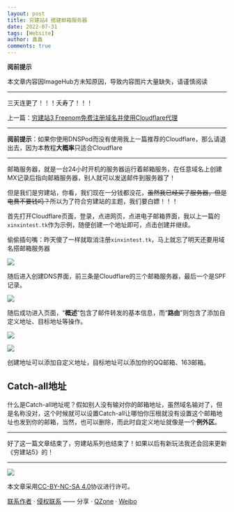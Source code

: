 ```yaml
---
layout: post
title: 穷建站4 搭建邮箱服务器
date: 2022-07-31
tags: [Website]
author: 鑫鑫
comments: true
---
```


**阅前提示**

本文章内容因ImageHub方未知原因，导致内容图片大量缺失，请谨慎阅读

<!-- more -->

---

三天连更了！！！夭寿了！！！

上一篇：[穷建站3 Freenom免费注册域名并使用Cloudflare代理](/website_3)

---

**阅前提示**：如果你使用DNSPod而没有使用我上一篇推荐的Cloudflare，那么请退出去，因为本教程**大概率**只适合Cloudflare

---

邮箱服务器，就是一台24小时开机的服务器运行着邮箱服务，在任意域名上创建MX记录后指向邮箱服务器，别人就可以发送邮件到服务器了！

但是我们是穷建站，你看，我们现在一分钱都没花，~~虽然我已经买了服务器，但是电费不要钱吗？~~所以为了符合穷建站的主题，我们要白嫖！！！

首先打开Cloudflare页面，登录，点进网页，点进电子邮箱界面，我以上一篇的`xinxintest.tk`作为示例，随便创建一个地址即可，点击创建并继续。

偷偷插句嘴：昨天傻了一样就取消注册`xinxintest.tk`，马上就忘了明天还要用域名搭邮箱服务器

![](https://s1.imagehub.cc/images/2022/07/31/emailcreate.jpg)

随后进入创建DNS界面，前三条是Cloudflare的三个邮箱服务器，最后一个是SPF记录。

![](https://s1.imagehub.cc/images/2022/07/31/addmxtxtdns.jpg)

随后成功进入页面，“**概述**”包含了邮件转发的基本信息，而“**路由**”则包含了添加自定义地址、目标地址等操作。

![](https://s1.imagehub.cc/images/2022/07/31/cloudflareemailconfig.jpg)

![](https://s1.imagehub.cc/images/2022/07/31/cloudflareemailroute.jpg)

创建地址可以添加自定义地址，目标地址可以添加你的QQ邮箱、163邮箱。

## Catch-all地址

什么是Catch-all地址呢？假如别人没有输对你的邮箱地址，虽然域名输对了，但是名称没对，这个时候就可以设置Catch-all让哪怕你压根就没有设置这个邮箱地址也发到你的邮箱，当然，也可以删除，而此时自定义地址就像是一个**例外区**。

---

好了这一篇文章结束了，穷建站系列也结束了！如果以后有新玩法我还会回来更新《穷建站5》的！

---

[![](https://licensebuttons.net/l/by-nc-sa/3.0/88x31.png)](https://creativecommons.org/licenses/by-nc-sa/4.0/)

本文章采用[CC-BY-NC-SA 4.0](https://creativecommons.org/licenses/by-nc-sa/4.0/)协议进行许可。

[联系作者](mailto:blog@xinxin2021.tk) · [侵权联系](mailto:tort@xinxin2021.tk) —— 分享 · [QZone](https://sns.qzone.qq.com/cgi-bin/qzshare/cgi_qzshare_onekey?url=https%3A%2F%2Fblog.xinxin2021.tk%2Fwebsite_4%2F&title=%E7%A9%B7%E5%BB%BA%E7%AB%994+%E6%90%AD%E5%BB%BA%E9%82%AE%E7%AE%B1%E6%9C%8D%E5%8A%A1%E5%99%A8&site=%E9%91%AB%E5%8D%9A%E5%AE%A2) · [Weibo](https://service.weibo.com/share/share.php?url=https%3A%2F%2Fblog.xinxin2021.tk%2Fwebsite_4%2F&count=1&title=%E7%A9%B7%E5%BB%BA%E7%AB%994+%E6%90%AD%E5%BB%BA%E9%82%AE%E7%AE%B1%E6%9C%8D%E5%8A%A1%E5%99%A8&site=%E9%91%AB%E5%8D%9A%E5%AE%A2&language=zh_cn)
